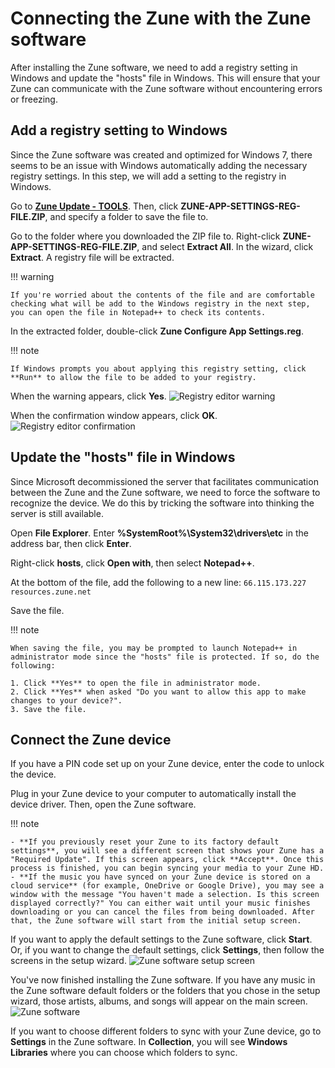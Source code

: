 # Connecting the Zune with the Zune software

After installing the Zune software, we need to add a registry setting in Windows and update the "hosts" file in Windows. This will ensure that your Zune can communicate with the Zune software without encountering errors or freezing.

## Add a registry setting to Windows

Since the Zune software was created and optimized for Windows 7, there seems to be an issue with Windows automatically adding the necessary registry settings. In this step, we will add a setting to the registry in Windows.

Go to **[Zune Update - TOOLS](https://www.zuneupdate.com/resources/tools/)**. Then, click **ZUNE-APP-SETTINGS-REG-FILE.ZIP**, and specify a folder to save the file to.

Go to the folder where you downloaded the ZIP file to. Right-click **ZUNE-APP-SETTINGS-REG-FILE.ZIP**, and select **Extract All**. In the wizard, click **Extract**. A registry file will be extracted.

!!! warning

    If you're worried about the contents of the file and are comfortable checking what will be add to the Windows registry in the next step, you can open the file in Notepad++ to check its contents.

In the extracted folder, double-click **Zune Configure App Settings.reg**.

!!! note

    If Windows prompts you about applying this registry setting, click **Run** to allow the file to be added to your registry.

When the warning appears, click **Yes**.
![Registry editor warning](https://github.com/josh-wong/zune-software-setup/blob/main/docs/assets/screenshots/registry_editor_warning.png?raw=true)

When the confirmation window appears, click **OK**.
![Registry editor confirmation](https://github.com/josh-wong/zune-software-setup/blob/main/docs/assets/screenshots/registry_editor_confirmation.png?raw=true)

## Update the "hosts" file in Windows

Since Microsoft decommissioned the server that facilitates communication between the Zune and the Zune software, we need to force the software to recognize the device. We do this by tricking the software into thinking the server is still available.

Open **File Explorer**. Enter **%SystemRoot%\System32\drivers\etc** in the address bar, then click **Enter**.

Right-click **hosts**, click **Open with**, then select **Notepad++**.

At the bottom of the file, add the following to a new line:
     `66.115.173.227	resources.zune.net`

Save the file.

!!! note

    When saving the file, you may be prompted to launch Notepad++ in administrator mode since the "hosts" file is protected. If so, do the following:

    1. Click **Yes** to open the file in administrator mode.
    2. Click **Yes** when asked "Do you want to allow this app to make changes to your device?".
    3. Save the file.

## Connect the Zune device

If you have a PIN code set up on your Zune device, enter the code to unlock the device.

Plug in your Zune device to your computer to automatically install the device driver. Then, open the Zune software.

!!! note

    - **If you previously reset your Zune to its factory default settings**, you will see a different screen that shows your Zune has a "Required Update". If this screen appears, click **Accept**. Once this process is finished, you can begin syncing your media to your Zune HD.
    - **If the music you have synced on your Zune device is stored on a cloud service** (for example, OneDrive or Google Drive), you may see a window with the message "You haven't made a selection. Is this screen displayed correctly?" You can either wait until your music finishes downloading or you can cancel the files from being downloaded. After that, the Zune software will start from the initial setup screen.

If you want to apply the default settings to the Zune software, click **Start**. Or, if you want to change the default settings, click **Settings**, then follow the screens in the setup wizard.
![Zune software setup screen](https://github.com/josh-wong/zune-software-setup/blob/main/docs/assets/screenshots/zune_software_setup_screen.png?raw=true)

You've now finished installing the Zune software. If you have any music in the Zune software default folders or the folders that you chose in the setup wizard, those artists, albums, and songs will appear on the main screen.
![Zune software](https://github.com/josh-wong/zune-software-setup/blob/main/docs/assets/screenshots/zune_software.png?raw=true)

If you want to choose different folders to sync with your Zune device, go to **Settings** in the Zune software. In **Collection**, you will see **Windows Libraries** where you can choose which folders to sync.
